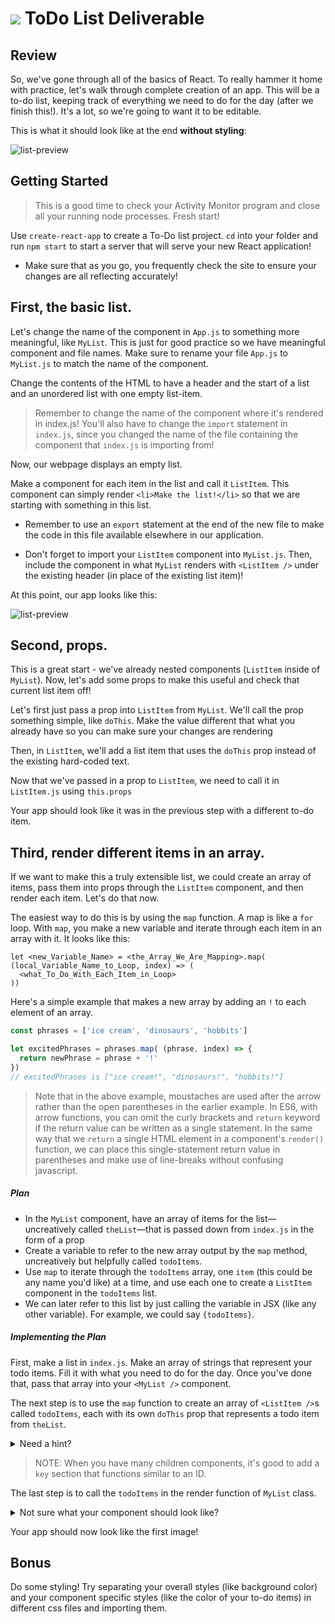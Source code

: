 # ![](https://ga-dash.s3.amazonaws.com/production/assets/logo-9f88ae6c9c3871690e33280fcf557f33.png) ToDo List Deliverable

## Review


So, we've gone through all of the basics of React. To really hammer it home with practice, let's walk through complete creation of an app. This will be a to-do list, keeping track of everything we need to do for the day (after we finish this!). It's a lot, so we're going to want it to be editable.

This is what it should look like at the end **without styling**:

![list-preview](https://github.com/WDI-SEA/react_state_exercises_global/blob/master/images/todo-list-3.png)


## Getting Started

> This is a good time to check your Activity Monitor program and close all your running node processes. Fresh start!

Use `create-react-app` to create a To-Do list project. `cd` into your folder and run `npm start` to start a server that will serve your new React application!

* Make sure that as you go, you frequently check the site to ensure your changes are all reflecting accurately!

## First, the basic list.

Let's change the name of the component in `App.js` to something more meaningful, like `MyList`. This is just for good practice so we have meaningful component and file names. Make sure to rename your file `App.js` to `MyList.js` to match the name of the component.

Change the contents of the HTML to have a header and the start of a list and an unordered list with one empty list-item.

> Remember to change the name of the component where it's rendered in index.js! You'll also have to change the `import` statement in `index.js`, since you changed the name of the file containing the component that `index.js` is importing from!

Now, our webpage displays an empty list.

Make a component for each item in the list and call it `ListItem`. This component can simply render  `<li>Make the list!</li>` so that we are starting with something in this list.

* Remember to use an `export` statement at the end of the new file to make the code in this file available elsewhere in our application.

* Don't forget to import your `ListItem` component into `MyList.js`.  Then, include the component in what `MyList` renders with `<ListItem />` under the existing header (in place of the existing list item)!


At this point, our app looks like this:

![list-preview](https://github.com/WDI-SEA/react_state_exercises_global/blob/master/images/todo-list-1.png)


## Second, props.

This is a great start - we've already nested components (`ListItem` inside of `MyList`). Now, let's add some props to make this useful and check that current list item off!

Let's first just pass a prop into `ListItem` from `MyList`. We'll call the prop something simple, like `doThis`. 
Make the value different that what you already have so you can make sure your changes are rendering

Then, in `ListItem`, we'll add a list item that uses the `doThis` prop instead of the existing hard-coded text.

Now that we've passed in a prop to `ListItem`, we need to call it in `ListItem.js` using `this.props`

Your app should look like it was in the previous step with a different to-do item.


## Third, render different items in an array.

If we want to make this a truly extensible list, we could create an array of items, pass them into props through the `ListItem` component, and then render each item. Let's do that now.

The easiest way to do this is by using the `map` function. A map is like a `for` loop. With `map`, you make a new variable and iterate through each item in an array with it. It looks like this:


```
let <new_Variable_Name> = <the_Array_We_Are_Mapping>.map( (local_Variable_Name_to_Loop, index) => (
  <what_To_Do_With_Each_Item_in_Loop>
))
```

Here's a simple example that makes a new array by adding an `!` to each element of an array.

```js
const phrases = ['ice cream', 'dinosaurs', 'hobbits']

let excitedPhrases = phrases.map( (phrase, index) => {
  return newPhrase = phrase + '!'
})
// excitedPhrases is ["ice cream!", "dinosaurs!", "hobbits!"]
```

> Note that in the above example, moustaches are used after the arrow rather than the open parentheses in the earlier example.
In ES6, with arrow functions, you can omit the curly brackets and `return` keyword if the return value can be written as a single statement. In the same way that we `return` a single HTML element in a component's `render()` function, we can place this single-statement return value in parentheses and make use of line-breaks without confusing javascript.

##### Plan

* In the `MyList` component, have an array of items for the list—uncreatively called `theList`—that is passed down from `index.js` in the form of a prop
* Create a variable to refer to the new array output by the `map` method, uncreatively but helpfully called `todoItems`.
* Use `map` to iterate through the `todoItems` array, one `item` (this could be any name you'd like) at a time, and use each one to create a `ListItem` component in the `todoItems` list.
* We can later refer to this list by just calling the variable in JSX (like any other variable).  For example, we could say  `{todoItems}`.

##### Implementing the Plan

First, make a list in `index.js`. Make an array of strings that represent your todo items. 
Fill it with what you need to do for the day. Once you've done that, pass that array into your
`<MyList />` component.

The next step is to use the `map` function to create an array of `<ListItem />`s called `todoItems`, each with 
its own `doThis` prop that represents a todo item from `theList`.

<details>
  <summary>Need a hint?</summary>
  
  Here a `map` function call that will create a new array filled with components
  ```jsx
  let iceCreamFlavors = flavorsArray.map((flavorName, index) => (
    <IceCream flavor={flavorName} key={'flavor'+index} />
  ))
  ```
</details>

> NOTE: When you have many children components, it's good to add a `key` section that functions similar to an ID. 

The last step is to call the `todoItems` in the render function of `MyList` class.

<details>
  <summary>Not sure what your component should look like?</summary>
  
  ```jsx
  class MyList extends Component {
    render() {
      let todoItems = this.props.theList.map((item, index) => (
        <ListItem doThis={item} key={'todo' + index} />
      ))

      return (
        <div>
          <h1>Things I should stop procrastinating:</h1>
          <ul>
            {todoItems}
          </ul>
        </div>
      )
    }
  }
  ```
</details>

Your app should now look like the first image!

## Bonus

Do some styling! Try separating your overall styles (like background color) and your component specific styles (like the color of your to-do items) in different css files and importing them.
